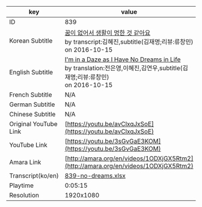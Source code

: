 |  key  |  value  |
|-------|---------|
| ID            | 839 |
| Korean Subtitle | [꿈이 없어서 생활이 멍한 것 같아요](https://github.com/jungtosociety/dharma-qna/raw/master/sub/839/ko-839-no-dreams.sbv)<br>by transcript:김혜진,subtitle(김재명;리뷰:류창민)<br>on 2016-10-15<br>|
| English Subtitle | [I'm in a Daze as I Have No Dreams in Life](https://github.com/jungtosociety/dharma-qna/raw/master/sub/839/en-839-no-dreams.sbv)<br>by translation:전은영,이혜진,김연우,subtitle(김재명;리뷰:류창민)<br>on 2016-10-15<br>|
| French Subtitle | N/A |
| German Subtitle | N/A |
| Chinese Subtitle | N/A |
| Original YouTube Link  | [https://youtu.be/avClxqJxSoE](https://youtu.be/avClxqJxSoE) |
| YouTube Link  | [https://youtu.be/3sGvGaE3KOM](https://youtu.be/3sGvGaE3KOM) |
| Amara Link    | [http://amara.org/en/videos/1ODXjGX5Rtm2](http://amara.org/en/videos/1ODXjGX5Rtm2) |
| Transcript(ko/en) | [839-no-dreams.xlsx](https://github.com/jungtosociety/dharma-qna/raw/master/sub/839/839-no-dreams.xlsx) |
| Playtime | 0:05:15 |
| Resolution | 1920x1080|
